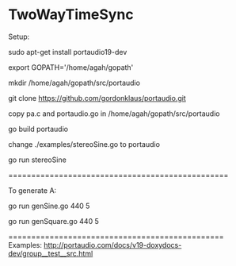 # TwoWayTimeSync

Setup:

sudo apt-get install portaudio19-dev

export GOPATH='/home/agah/gopath' 

mkdir /home/agah/gopath/src/portaudio

git clone https://github.com/gordonklaus/portaudio.git

copy pa.c and portaudio.go in /home/agah/gopath/src/portaudio

go build portaudio

change ./examples/stereoSine.go to portaudio

go run stereoSine

================================================

To generate A:

go run genSine.go 440 5

go run genSquare.go 440 5

===============================================
Examples:
http://portaudio.com/docs/v19-doxydocs-dev/group__test__src.html
